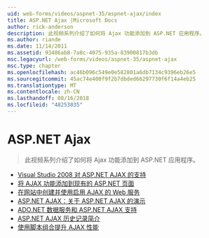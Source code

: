 ```yaml
---
uid: web-forms/videos/aspnet-35/aspnet-ajax/index
title: ASP.NET Ajax |Microsoft Docs
author: rick-anderson
description: 此视频系列介绍了如何将 Ajax 功能添加到 ASP.NET 应用程序。
ms.author: riande
ms.date: 11/14/2011
ms.assetid: 93486ab8-7a8c-4075-935a-83900817b3db
msc.legacyurl: /web-forms/videos/aspnet-35/aspnet-ajax
msc.type: chapter
ms.openlocfilehash: ac46b096c549e0e582801a6db7134c9396eb26e5
ms.sourcegitcommit: 45ac74e400f9f2b7dbded66297730f6f14a4eb25
ms.translationtype: MT
ms.contentlocale: zh-CN
ms.lasthandoff: 08/16/2018
ms.locfileid: "48253035"
---
```

<a name="aspnet-ajax"></a>ASP.NET Ajax
====================
> 此视频系列介绍了如何将 Ajax 功能添加到 ASP.NET 应用程序。


- [Visual Studio 2008 对 ASP.NET AJAX 的支持](aspnet-ajax-support-in-visual-studio-2008.md)
- [将 AJAX 功能添加到现有的 ASP.NET 页面](adding-ajax-functionality-to-an-existing-aspnet-page.md)
- [在网站中创建并使用启用 AJAX 的 Web 服务](creating-and-using-an-ajax-enabled-web-service-in-a-web-site.md)
- [ASP.NET AJAX：关于 ASP.NET AJAX 的演示](aspnet-ajax-a-demonstration-of-aspnet-ajax.md)
- [ADO.NET 数据服务和 ASP.NET AJAX 支持](adonet-data-services-with-aspnet-ajax-support.md)
- [ASP.NET AJAX 历史记录简介](introduction-to-aspnet-ajax-history.md)
- [使用脚本组合提升 AJAX 性能](using-script-combining-to-improve-ajax-performance.md)
